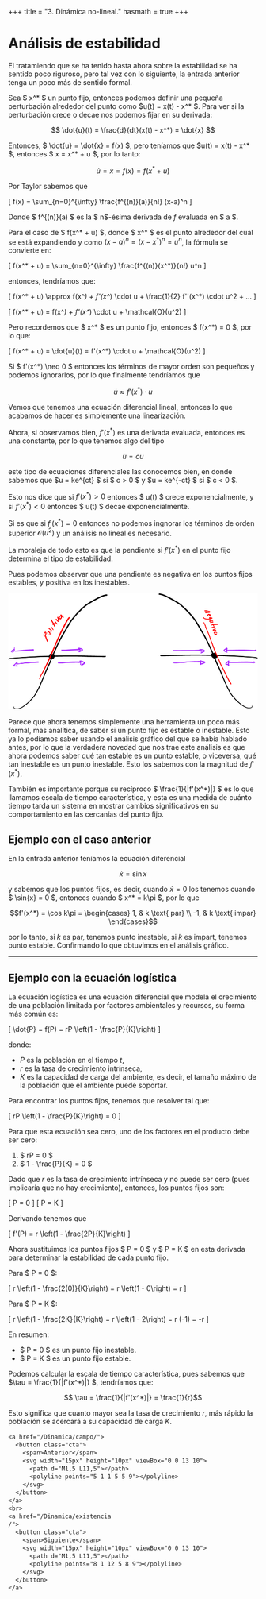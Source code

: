 +++
title = "3. Dinámica no-lineal."
hasmath = true
+++

# Análisis de estabilidad

El tratamiendo que se ha tenido hasta ahora sobre la estabilidad se ha sentido poco riguroso, pero tal vez con lo siguiente, la entrada anterior tenga un poco más de sentido formal.

Sea $ x^* $ un punto fijo, entonces podemos definir una pequeña perturbación alrededor del punto como $u(t) = x(t) - x^* $. Para ver si la perturbación crece o decae nos podemos fijar en su derivada:

$$
\dot{u}(t) = \frac{d}{dt}(x(t) - x^*) = \dot{x}
$$

Entonces, $ \dot{u} = \dot{x} = f(x) $, pero teníamos que $u(t) = x(t) - x^* $, entonces $ x = x^* + u $, por lo tanto:

$$
\dot{u} = \dot{x} = f(x) = f(x^* + u)
$$

Por Taylor sabemos que


\[
f(x) = \sum_{n=0}^{\infty} \frac{f^{(n)}(a)}{n!} (x-a)^n
\]

Donde $ f^{(n)}(a) $ es la $ n$-ésima derivada de  $f$ evaluada en $ a $.

Para el caso de $ f(x^* + u) $, donde $ x^* $ es el punto alrededor del cual se está expandiendo y como $(x-a)^n = (x-x^*)^n = u^n$, la fórmula se convierte en:

\[
f(x^* + u) = \sum_{n=0}^{\infty} \frac{f^{(n)}(x^*)}{n!} u^n
\]

entonces, tendríamos que:


\[
f(x^* + u) \approx f(x^*) + f'(x^*) \cdot u + \frac{1}{2} f''(x^*) \cdot u^2 + ...
\]


\[
f(x^* + u) = f(x^*) + f'(x^*) \cdot u + \mathcal{O}(u^2)
\]

Pero recordemos que $ x^* $ es un punto fijo, entonces $ f(x^*) = 0 $, por lo que:

\[
f(x^* + u) = \dot{u}(t) = f'(x^*) \cdot u + \mathcal{O}(u^2)
\]

Si $ f'(x^*) \neq 0 $ entonces los términos de mayor orden son pequeños y podemos ignorarlos, por lo que finalmente tendríamos que 

$$
\dot{u} \approx f'(x^*)\cdot u
$$


Vemos que tenemos una ecuación diferencial lineal, entonces lo que acabamos de hacer es simplemente una linearización.

Ahora, si observamos bien, $f'(x^*)$ es una derivada evaluada, entonces es una constante, por lo que tenemos algo del tipo

$$
\dot{u} = cu
$$

este tipo de ecuaciones diferenciales las conocemos bien, en donde sabemos que $u = ke^{ct} $ si $ c > 0 $ y $u = ke^{-ct} $ si $ c < 0 $.

Esto nos dice que si $f'(x^*) > 0$ entonces $ u(t) $ crece exponencialmente, y si $f'(x^*) < 0$ entonces $ u(t) $ decae exponencialmente.

Si es que si $f'(x^*) = 0$ entonces no podemos ingnorar los términos de orden superior $\mathcal{O}(u^2)$ y un análisis no lineal es necesario. 

La moraleja de todo esto es que la pendiente si $f'(x^*)$ en el punto fijo determina el tipo de estabilidad.

Pues podemos observar que una pendiente es negativa en los puntos fijos estables, y positiva en los inestables. 

![in](/assets/dinamica/7.png)

Parece que ahora tenemos simplemente una herramienta un poco más formal, mas analítica, de saber si un punto fijo es estable o inestable. Esto ya lo podíamos saber usando el análisis gráfico del que se había hablado antes, por lo que la verdadera novedad que nos trae este análisis es que ahora podemos saber qué tan estable es un punto estable, o viceversa, qué tan inestable es un punto inestable. Esto los sabemos con la magnitud de $f'(x^*)$.

También es importante porque su recíproco $ \frac{1}{|f'(x^*)|} $ es lo que llamamos escala de tiempo característica, y esta es una medida de cuánto tiempo tarda un sistema en mostrar cambios significativos en su comportamiento en las cercanías del punto fijo.

## Ejemplo con el caso anterior

En la entrada anterior teníamos la ecuación diferencial 

$$
\dot{x} = \sin{x}
$$

y sabemos que los puntos fijos, es decir, cuando $\dot{x} = 0$ los tenemos cuando $ \sin{x} = 0 $, entonces cuando $ x^* = k\pi $, por lo que 

$$f'(x^*) = \cos k\pi = \begin{cases} 1, & k \text{ par} \\ -1, & k \text{ impar} \end{cases}$$

por lo tanto, si $k$ es par, tenemos punto inestable, si $k$ es impart, tenemos punto estable. Confirmando lo que obtuvimos en el análisis gráfico. 

---

## Ejemplo con la ecuación logística

La ecuación logística es una ecuación diferencial que modela el crecimiento de una población limitada por factores ambientales y recursos, su forma más común  es:

\[ \dot{P} = f(P) = rP \left(1 - \frac{P}{K}\right) \]

donde:
- $P$ es la población en el tiempo $t$,
- $r$ es la tasa de crecimiento intrínseca,
- $K$ es la capacidad de carga del ambiente, es decir, el tamaño máximo de la población que el ambiente puede soportar.

Para encontrar los puntos fijos, tenemos que resolver tal que:

\[ rP \left(1 - \frac{P}{K}\right) = 0 \]


Para que esta ecuación sea cero, uno de los factores en el producto debe ser cero:

1. $ rP = 0 $
2. $ 1 - \frac{P}{K} = 0 $

Dado que $r$ es la tasa de crecimiento intrínseca y no puede ser cero (pues implicaría que no hay crecimiento), entonces, los puntos fijos son:

\[ P = 0 \]
\[ P = K \]



Derivando tenemos que 

\[ f'(P) = r \left(1 - \frac{2P}{K}\right) \]

Ahora sustituimos los puntos fijos $ P = 0 $ y $ P = K $ en esta derivada para determinar la estabilidad de cada punto fijo.

Para $ P = 0 $:

\[ r \left(1 - \frac{2(0)}{K}\right) = r \left(1 - 0\right) = r \]


Para $ P = K $:

\[ r \left(1 - \frac{2K}{K}\right) = r \left(1 - 2\right) = r (-1) = -r \]


En resumen:

- $ P = 0 $ es un punto fijo inestable.
- $ P = K $ es un punto fijo estable.

Podemos calcular la escala de tiempo característica, pues sabemos que $\tau = \frac{1}{|f'(x^*)|} $, tendríamos que:

$$ \tau = \frac{1}{|f'(x^*)|} = \frac{1}{r}$$

Esto significa que cuanto mayor sea la tasa de crecimiento $r$, más rápido la población se acercará a su capacidad de carga $K$.

~~~
<a href="/Dinamica/campo/">
  <button class="cta">
    <span>Anterior</span>
    <svg width="15px" height="10px" viewBox="0 0 13 10">
      <path d="M1,5 L11,5"></path>
      <polyline points="5 1 1 5 5 9"></polyline>
    </svg>
  </button>
</a>
<br>
<a href="/Dinamica/existencia
/">
  <button class="cta">
    <span>Siguiente</span>
    <svg width="15px" height="10px" viewBox="0 0 13 10">
      <path d="M1,5 L11,5"></path>
      <polyline points="8 1 12 5 8 9"></polyline>
    </svg>
  </button>
</a>

~~~
